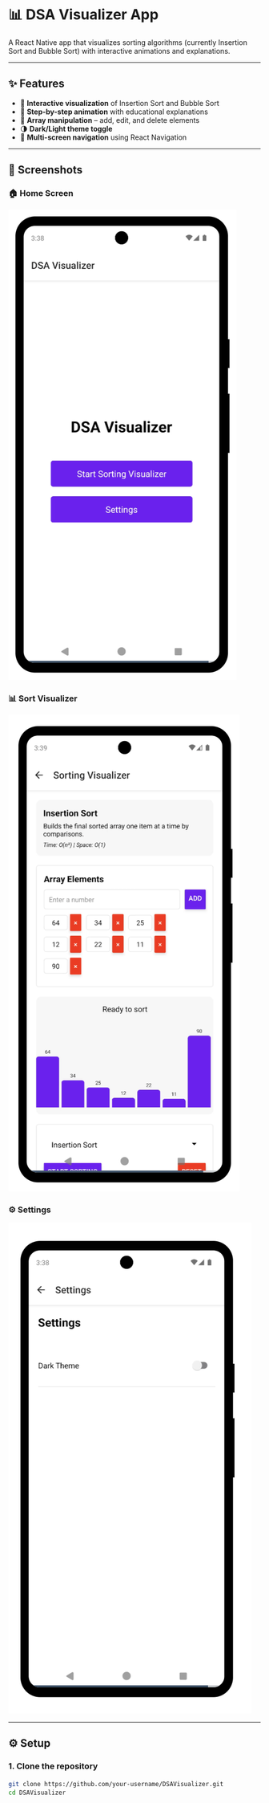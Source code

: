 # 📊 DSA Visualizer App

A React Native app that visualizes sorting algorithms (currently Insertion Sort and Bubble Sort) with interactive animations and explanations.

---

## ✨ Features

- 🔄 **Interactive visualization** of Insertion Sort and Bubble Sort
- 🧠 **Step-by-step animation** with educational explanations
- 🧩 **Array manipulation** – add, edit, and delete elements
- 🌗 **Dark/Light theme toggle**
- 🧭 **Multi-screen navigation** using React Navigation

---

## 📸 Screenshots

### 🏠 Home Screen
![Home Screen](assets/screenshots/home.png)

### 📊 Sort Visualizer
![Sort Visualizer](assets/screenshots/visualizer.png)

### ⚙️ Settings
![Settings](assets/screenshots/settings.png)

---

## ⚙️ Setup

### 1. Clone the repository

```bash
git clone https://github.com/your-username/DSAVisualizer.git
cd DSAVisualizer
